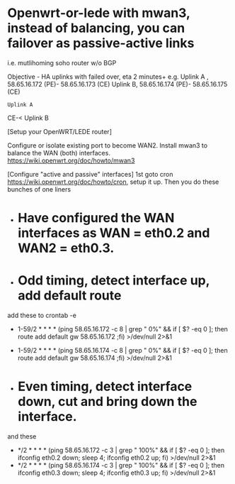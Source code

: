 # Openwrt-or-lede with mwan3, instead of balancing, you can failover as passive-active links
i.e.  mutlihoming soho router w/o BGP

Objective - HA uplinks with failed over, eta 2 minutes+
e.g. Uplink A , 58.65.16.172 (PE)- 58.65.16.173 (CE)
     Uplink B,  58.65.16.174 (PE)- 58.65.16.175 (CE)
     
    Uplink A 
CE-<
    Uplink B

[Setup your OpenWRT/LEDE router]

Configure or isolate existing port to become WAN2.
Install mwan3 to balance the WAN (both) interfaces.
https://wiki.openwrt.org/doc/howto/mwan3

[Configure "active and passive" interfaces]
1st goto cron https://wiki.openwrt.org/doc/howto/cron, setup it up.
Then you do these bunches of one liners

- # Have configured the WAN interfaces as WAN = eth0.2 and WAN2 = eth0.3. 
- # Odd timing, detect interface up, add default route

 add these to crontab -e
- 1-59/2 * * * * (ping 58.65.16.172 -c 8 | grep " 0%" && if [ $? -eq 0 ]; then route add default gw 58.65.16.172 ;fi) >/dev/null 2>&1
- 1-59/2 * * * * (ping 58.65.16.174 -c 8 | grep " 0%" && if [ $? -eq 0 ]; then route add default gw 58.65.16.174 ;fi) >/dev/null 2>&1

- # Even timing, detect interface down, cut and bring down the interface.
 and these
- */2 * * * * (ping 58.65.16.172 -c 3 | grep " 100%" && if [ $? -eq 0 ]; then ifconfig eth0.2 down; sleep 4; ifconfig eth0.2 up; fi) >/dev/null 2>&1
- */2 * * * * (ping 58.65.16.174 -c 3 | grep " 100%" && if [ $? -eq 0 ]; then ifconfig eth0.3 down; sleep 4; ifconfig eth0.3 up; fi) >/dev/null 2>&1



